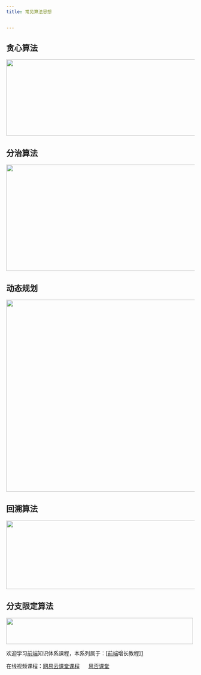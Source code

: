 ```yaml
---
title: 常见算法思想


---
```

## 贪心算法


  <img loading="lazy" width="582" height="204" class="alignnone size-full wp-image-6539 shadow" src="https://haomou.oss-cn-beijing.aliyuncs.com/upload/2020/12/img_5fdf68590db0e.png" data-src="https://haomou.oss-cn-beijing.aliyuncs.com/upload/2020/12/img_5fdf68590db0e.png?x-oss-process=image/format,webp" alt="" srcset="https://haomou.oss-cn-beijing.aliyuncs.com/upload/2020/12/img_5fdf68590db0e.png?x-oss-process=image/format,webp 582w, https://haomou.oss-cn-beijing.aliyuncs.com/upload/2020/12/img_5fdf68590db0e.png?x-oss-process=image/quality,q_50/resize,m_fill,w_300,h_105/format,webp 300w" sizes="(max-width: 582px) 100vw, 582px" />

## 分治算法


  <img loading="lazy" width="1007" height="284" class="alignnone size-full wp-image-6540 shadow" src="https://haomou.oss-cn-beijing.aliyuncs.com/upload/2020/12/img_5fdf688436883.png" data-src="https://haomou.oss-cn-beijing.aliyuncs.com/upload/2020/12/img_5fdf688436883.png?x-oss-process=image/format,webp" alt="" srcset="https://haomou.oss-cn-beijing.aliyuncs.com/upload/2020/12/img_5fdf688436883.png?x-oss-process=image/format,webp 1007w, https://haomou.oss-cn-beijing.aliyuncs.com/upload/2020/12/img_5fdf688436883.png?x-oss-process=image/quality,q_50/resize,m_fill,w_300,h_85/format,webp 300w, https://haomou.oss-cn-beijing.aliyuncs.com/upload/2020/12/img_5fdf688436883.png?x-oss-process=image/quality,q_50/resize,m_fill,w_800,h_226/format,webp 800w, https://haomou.oss-cn-beijing.aliyuncs.com/upload/2020/12/img_5fdf688436883.png?x-oss-process=image/quality,q_50/resize,m_fill,w_768,h_217/format,webp 768w" sizes="(max-width: 1007px) 100vw, 1007px" />

## 动态规划


  <img loading="lazy" width="1053" height="513" class="alignnone size-full wp-image-6541 shadow" src="https://haomou.oss-cn-beijing.aliyuncs.com/upload/2020/12/img_5fdf68e22c2d6.png" data-src="https://haomou.oss-cn-beijing.aliyuncs.com/upload/2020/12/img_5fdf68e22c2d6.png?x-oss-process=image/format,webp" alt="" srcset="https://haomou.oss-cn-beijing.aliyuncs.com/upload/2020/12/img_5fdf68e22c2d6.png?x-oss-process=image/format,webp 1053w, https://haomou.oss-cn-beijing.aliyuncs.com/upload/2020/12/img_5fdf68e22c2d6.png?x-oss-process=image/quality,q_50/resize,m_fill,w_300,h_146/format,webp 300w, https://haomou.oss-cn-beijing.aliyuncs.com/upload/2020/12/img_5fdf68e22c2d6.png?x-oss-process=image/quality,q_50/resize,m_fill,w_800,h_390/format,webp 800w, https://haomou.oss-cn-beijing.aliyuncs.com/upload/2020/12/img_5fdf68e22c2d6.png?x-oss-process=image/quality,q_50/resize,m_fill,w_768,h_374/format,webp 768w" sizes="(max-width: 1053px) 100vw, 1053px" />



## 回溯算法


  <img loading="lazy" width="1058" height="183" class="alignnone size-full wp-image-6542 shadow" src="https://haomou.oss-cn-beijing.aliyuncs.com/upload/2020/12/img_5fdf690760590.png" data-src="https://haomou.oss-cn-beijing.aliyuncs.com/upload/2020/12/img_5fdf690760590.png?x-oss-process=image/format,webp" alt="" srcset="https://haomou.oss-cn-beijing.aliyuncs.com/upload/2020/12/img_5fdf690760590.png?x-oss-process=image/format,webp 1058w, https://haomou.oss-cn-beijing.aliyuncs.com/upload/2020/12/img_5fdf690760590.png?x-oss-process=image/quality,q_50/resize,m_fill,w_300,h_52/format,webp 300w, https://haomou.oss-cn-beijing.aliyuncs.com/upload/2020/12/img_5fdf690760590.png?x-oss-process=image/quality,q_50/resize,m_fill,w_800,h_138/format,webp 800w, https://haomou.oss-cn-beijing.aliyuncs.com/upload/2020/12/img_5fdf690760590.png?x-oss-process=image/quality,q_50/resize,m_fill,w_768,h_133/format,webp 768w" sizes="(max-width: 1058px) 100vw, 1058px" />



## 分支限定算法


  <img loading="lazy" width="499" height="70" class="alignnone size-full wp-image-6543 shadow" src="https://haomou.oss-cn-beijing.aliyuncs.com/upload/2020/12/img_5fdf692a13946.png" data-src="https://haomou.oss-cn-beijing.aliyuncs.com/upload/2020/12/img_5fdf692a13946.png?x-oss-process=image/format,webp" alt="" srcset="https://haomou.oss-cn-beijing.aliyuncs.com/upload/2020/12/img_5fdf692a13946.png?x-oss-process=image/format,webp 499w, https://haomou.oss-cn-beijing.aliyuncs.com/upload/2020/12/img_5fdf692a13946.png?x-oss-process=image/quality,q_50/resize,m_fill,w_300,h_42/format,webp 300w" sizes="(max-width: 499px) 100vw, 499px" />

欢迎学习[前端](https://www.w3cdoc.com)知识体系课程，本系列属于：[[前端](https://www.w3cdoc.com)增长教程][1]

在线视频课程：<a href="https://study.163.com/course/courseMain.htm?share=2&shareId=400000000351011&courseId=1209400904&_trace_c_p_k2_=d5106aa1758748cea6e733c4b1f29bbe" target="_blank" rel="noopener noreferrer">网易云课堂课程</a>      <a href="https://segmentfault.com/ls/1650000019681091" target="_blank" rel="noopener noreferrer">思否课堂</a>

 [1]: https://www.f2e123.com/fed-regain
